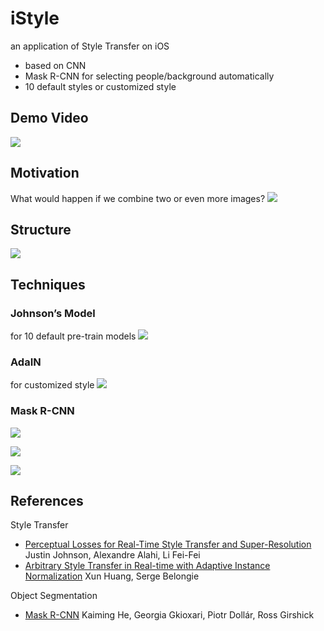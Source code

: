 # iStyle
an application of Style Transfer on iOS
* based on CNN
* Mask R-CNN for selecting people/background automatically
* 10 default styles or customized style

## Demo Video
[![](https://img.youtube.com/vi/KYqbE8JfhjY/0.jpg)](https://www.youtube.com/watch?v=KYqbE8JfhjY)

## Motivation
What would happen if we combine two or even more images?
![](https://i.imgur.com/A7quaWh.png)

## Structure
![](https://i.imgur.com/ZFTWCac.png)

## Techniques
### Johnson’s Model
for 10 default pre-train models
![](https://i.imgur.com/iVZ8WfZ.png)

### AdaIN
for customized style
![](https://i.imgur.com/rmnLdis.png)

### Mask R-CNN
![](https://i.imgur.com/AnUgBPj.png)

![](https://i.imgur.com/O7VrVwA.png)

![](https://i.imgur.com/jr0JkFI.jpg)

## References
Style Transfer
* [Perceptual Losses for Real-Time Style Transfer and Super-Resolution](https://arxiv.org/abs/1603.08155)
Justin Johnson, Alexandre Alahi, Li Fei-Fei
* [Arbitrary Style Transfer in Real-time with Adaptive Instance Normalization](https://arxiv.org/abs/1703.06868)
Xun Huang, Serge Belongie

Object Segmentation
* [Mask R-CNN](https://arxiv.org/abs/1703.06870)
Kaiming He, Georgia Gkioxari, Piotr Dollár, Ross Girshick
